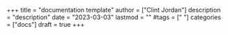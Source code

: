 +++
title = "documentation template"
author = ["Clint Jordan"]
description = "description"
date = "2023-03-03"
lastmod = ""
#tags = [" "]
categories = ["docs"]
draft = true
+++
